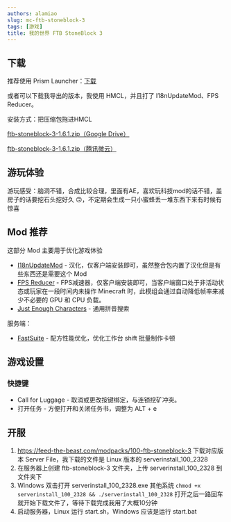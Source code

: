 ```yaml
---
authors: alamiao
slug: mc-ftb-stoneblock-3
tags: [游戏]
title: 我的世界 FTB StoneBlock 3
---
```

## 下载

推荐使用 Prism Launcher：[下载](https://prismlauncher.org/download/)

或者可以下载我导出的版本，我使用 HMCL，并且打了 I18nUpdateMod、FPS Reducer。
<!-- truncate -->
安装方式：把压缩包拖进HMCL

[ftb-stoneblock-3-1.6.1.zip（Google Drive）](https://drive.google.com/file/d/1H_iNdHvbbVnX6FX6HojBGrMAh7ehnrxA/view?usp=sharing)

[ftb-stoneblock-3-1.6.1.zip（腾讯微云）](https://share.weiyun.com/9xANgAyq)

## 游玩体验

游玩感受：脑洞不错，合成比较合理，里面有AE，喜欢玩科技mod的话不错，盖房子的话要挖石头挖好久 🙃，不定期会生成一只小蜜蜂丢一堆东西下来有时候有惊喜

## Mod 推荐

这部分 Mod 主要用于优化游戏体验

- [I18nUpdateMod](https://www.mcmod.cn/class/1188.html) - 汉化，仅客户端安装即可，虽然整合包内置了汉化但是有些东西还是需要这个 Mod
- [FPS Reducer](https://www.mcmod.cn/class/1815.html) - FPS减速器，仅客户端安装即可，当客户端窗口处于非活动状态或玩家在一段时间内未操作 Minecraft 时，此模组会通过自动降低帧率来减少不必要的 GPU 和 CPU 负载。
- [Just Enough Characters](https://www.mcmod.cn/class/840.html) - 通用拼音搜索

服务端：

- [FastSuite](https://www.mcmod.cn/class/3822.html) - 配方性能优化，优化工作台 shift 批量制作卡顿

## 游戏设置

### 快捷键

- Call for Luggage - 取消或更改按键绑定，与连锁挖矿冲突。
- 打开任务 - 方便打开和关闭任务书，调整为 ALT + e

## 开服

1. https://feed-the-beast.com/modpacks/100-ftb-stoneblock-3 下载对应版本 Server File，我下载的文件是 Linux 版本的 serverinstall_100_2328
2. 在服务器上创建 ftb-stoneblock-3 文件夹，上传 serverinstall_100_2328 到文件夹下
3. Windows 双击打开 serverinstall_100_2328.exe 其他系统 `chmod +x serverinstall_100_2328 && ./serverinstall_100_2328` 打开之后一路回车就开始下载文件了，等待下载完成我用了大概10分钟
4. 启动服务器，Linux 运行 start.sh，Windows 应该是运行 start.bat